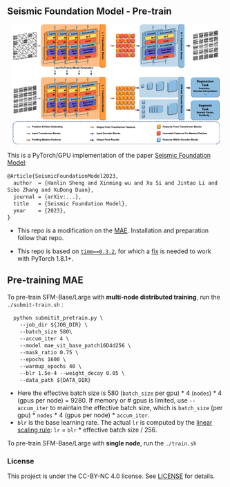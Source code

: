 ## Seismic Foundation Model - Pre-train

<p align="center">
  <img src="../assert/Network.png" width="480">
</p>

This is a PyTorch/GPU implementation of the paper [Seismic Foundation Model](https://arxiv.org/abs/2111.06377):
```
@Article{SeismicFoundationModel2023,
  author  = {Hanlin Sheng and Xinming wu and Xu Si and Jintao Li and Sibo Zhang and XuDong Duan},
  journal = {arXiv:...},
  title   = {Seismic Foundation Model},
  year    = {2023},
}
```
* This repo is a modification on the [MAE](https://github.com/facebookresearch/mae). Installation and preparation follow that repo.

* This repo is based on [`timm==0.3.2`](https://github.com/rwightman/pytorch-image-models), for which a [fix](https://github.com/rwightman/pytorch-image-models/issues/420#issuecomment-776459842) is needed to work with PyTorch 1.8.1+.

## Pre-training MAE

To pre-train SFM-Base/Large with **multi-node distributed training**, run the ```./submit-train.sh``` :
```
  python submitit_pretrain.py \
    --job_dir ${JOB_DIR} \
    --batch_size 580\
    --accum_iter 4 \
    --model mae_vit_base_patch16D4d256 \
    --mask_ratio 0.75 \
    --epochs 1600 \
    --warmup_epochs 40 \
    --blr 1.5e-4 --weight_decay 0.05 \
    --data_path ${DATA_DIR}
```
- Here the effective batch size is 580 (`batch_size` per gpu) * 4 (`nodes`) * 4 (gpus per node) = 9280. If memory or # gpus is limited, use `--accum_iter` to maintain the effective batch size, which is `batch_size` (per gpu) * `nodes` * 4 (gpus per node) * `accum_iter`.
- `blr` is the base learning rate. The actual `lr` is computed by the [linear scaling rule](https://arxiv.org/abs/1706.02677): `lr` = `blr` * effective batch size / 256.

To pre-train SFM-Base/Large with **single node**, run the ```./train.sh```
### License

This project is under the CC-BY-NC 4.0 license. See [LICENSE](LICENSE) for details.
